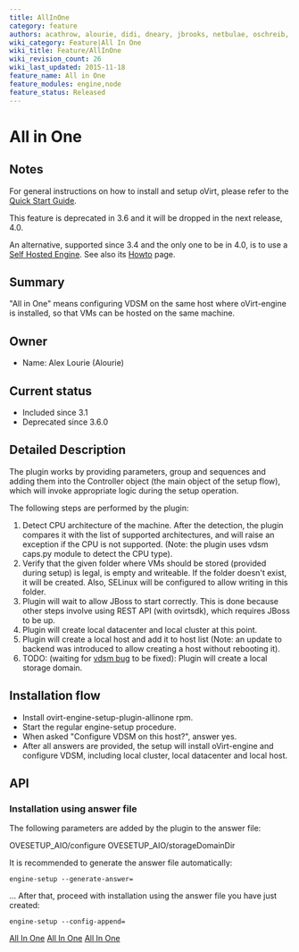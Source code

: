 ```yaml
---
title: AllInOne
category: feature
authors: acathrow, alourie, didi, dneary, jbrooks, netbulae, oschreib, sandrobonazzola
wiki_category: Feature|All In One
wiki_title: Feature/AllInOne
wiki_revision_count: 26
wiki_last_updated: 2015-11-18
feature_name: All in One
feature_modules: engine,node
feature_status: Released
---
```


# All in One

## Notes

For general instructions on how to install and setup oVirt, please refer to the [Quick Start Guide](/documentation/quickstart/quickstart-guide/).

This feature is deprecated in 3.6 and it will be dropped in the next release, 4.0.

An alternative, supported since 3.4 and the only one to be in 4.0, is to use a [Self Hosted Engine](/develop/release-management/features/engine/self-hosted-engine/). See also its [Howto](/documentation/how-to/hosted-engine/) page.

## Summary

"All in One" means configuring VDSM on the same host where oVirt-engine is installed, so that VMs can be hosted on the same machine.

## Owner

*   Name: Alex Lourie (Alourie)

## Current status
*   Included since 3.1
*   Deprecated since 3.6.0

## Detailed Description

The plugin works by providing parameters, group and sequences and adding them into the Controller object (the main object of the setup flow), which will invoke appropriate logic during the setup operation.

The following steps are performed by the plugin:

1.  Detect CPU architecture of the machine. After the detection, the plugin compares it with the list of supported architectures, and will raise an exception if the CPU is not supported. (Note: the plugin uses vdsm caps.py module to detect the CPU type).
2.  Verify that the given folder where VMs should be stored (provided during setup) is legal, is empty and writeable. If the folder doesn't exist, it will be created. Also, SELinux will be configured to allow writing in this folder.
3.  Plugin will wait to allow JBoss to start correctly. This is done because other steps involve using REST API (with ovirtsdk), which requires JBoss to be up.
4.  Plugin will create local datacenter and local cluster at this point.
5.  Plugin will create a local host and add it to host list (Note: an update to backend was introduced to allow creating a host without rebooting it).
6.  TODO: (waiting for [vdsm bug](https://bugzilla.redhat.com/show_bug.cgi?id=799111) to be fixed): Plugin will create a local storage domain.

## Installation flow

*   Install ovirt-engine-setup-plugin-allinone rpm.
*   Start the regular engine-setup procedure.
*   When asked "Configure VDSM on this host?", answer yes.
*   After all answers are provided, the setup will install oVirt-engine and configure VDSM, including local cluster, local datacenter and local host.

## API

### Installation using answer file

The following parameters are added by the plugin to the answer file:

OVESETUP_AIO/configure
OVESETUP_AIO/storageDomainDir

It is recommended to generate the answer file automatically:

`engine-setup --generate-answer=`<answer file full path>

... After that, proceed with installation using the answer file you have just created:

`engine-setup --config-append=`<answer file full path>



[All In One](/develop/release-management/features/) [All In One](/develop/release-management/releases/3.1/feature/) [All In One](Category:Integration)
